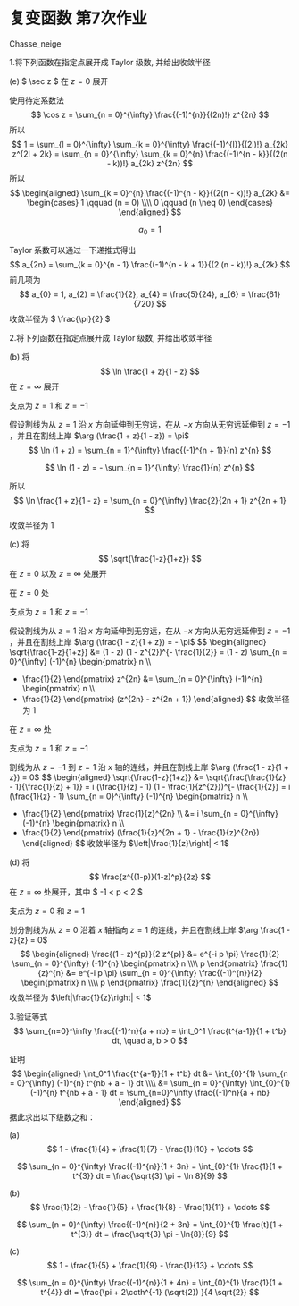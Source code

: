 # 复变函数 第7次作业

Chasse_neige

1.将下列函数在指定点展开成 Taylor 级数, 并给出收敛半径

(e) 
$
\sec z
$
 在 $z = 0$ 展开

使用待定系数法
$$
\cos z = \sum_{n = 0}^{\infty} \frac{(-1)^{n}}{(2n)!} z^{2n}
$$
所以
$$
1 = \sum_{l = 0}^{\infty} \sum_{k = 0}^{\infty} \frac{(-1)^{l}}{(2l)!} a_{2k} z^{2l + 2k} = \sum_{n = 0}^{\infty} \sum_{k = 0}^{n} \frac{(-1)^{n - k}}{(2(n - k))!} a_{2k} z^{2n}
$$
所以
$$
\begin{aligned}
\sum_{k = 0}^{n} \frac{(-1)^{n - k}}{(2(n - k))!} a_{2k} &= \begin{cases} 1 \qquad (n = 0) \\\\
0 \qquad (n \neq 0) \end{cases}
\end{aligned}
$$

$$
a_{0} = 1
$$

Taylor 系数可以通过一下递推式得出
$$
a_{2n} = \sum_{k = 0}^{n - 1} \frac{(-1)^{n - k + 1}}{(2 (n - k))!} a_{2k}
$$
前几项为
$$
a_{0} = 1, a_{2} = \frac{1}{2}, a_{4} = \frac{5}{24}, a_{6} = \frac{61}{720}
$$
收敛半径为 $ \frac{\pi}{2} $

2.将下列函数在指定点展开成 Taylor 级数, 并给出收敛半径

(b) 将
$$
\ln \frac{1 + z}{1 - z}
$$
在 $z = \infty$ 展开

支点为 $z = 1$ 和 $z = -1$

假设割线为从 $z = 1$ 沿 $x$ 方向延伸到无穷远，在从 $-x$ 方向从无穷远延伸到 $z = -1$ ，并且在割线上岸 $\arg (\frac{1 + z}{1 - z}) = \pi$
$$
\ln (1 + z) = \sum_{n = 1}^{\infty} \frac{(-1)^{n + 1}}{n} z^{n}
$$

$$
\ln (1 - z)  = - \sum_{n = 1}^{\infty}  \frac{1}{n} z^{n}
$$

所以
$$
\ln \frac{1 + z}{1 - z} = \sum_{n = 0}^{\infty} \frac{2}{2n + 1} z^{2n + 1}
$$
收敛半径为 $1$

(c) 将 
$$
\sqrt{\frac{1-z}{1+z}}
$$
在 $z = 0$ 以及 $z = \infty$ 处展开

在 $z = 0$ 处

支点为 $z = 1$ 和 $z = -1$

假设割线为从 $z = 1$ 沿 $x$ 方向延伸到无穷远，在从 $-x$ 方向从无穷远延伸到 $z = -1$ ，并且在割线上岸 $\arg (\frac{1 - z}{1 + z}) = - \pi$
$$
\begin{aligned}
\sqrt{\frac{1-z}{1+z}} &= (1 - z) (1 - z^{2})^{- \frac{1}{2}} = (1 - z) \sum_{n = 0}^{\infty} (-1)^{n} \begin{pmatrix} n \\\\
- \frac{1}{2} \end{pmatrix} z^{2n} &= \sum_{n = 0}^{\infty} (-1)^{n} \begin{pmatrix} n \\\\
- \frac{1}{2} \end{pmatrix} (z^{2n} - z^{2n + 1})
\end{aligned}
$$
收敛半径为 $1$

在 $z = \infty$ 处

支点为 $z = 1$ 和 $z = -1$

割线为从 $z = -1$ 到 $z = 1$ 沿 $x$ 轴的连线，并且在割线上岸 $\arg (\frac{1 - z}{1 + z}) = 0$
$$
\begin{aligned}
\sqrt{\frac{1-z}{1+z}} &= \sqrt{\frac{\frac{1}{z} - 1}{\frac{1}{z} + 1}} = i (\frac{1}{z} - 1) (1 - \frac{1}{z^{2}})^{- \frac{1}{2}} = i (\frac{1}{z} - 1) \sum_{n = 0}^{\infty} (-1)^{n} \begin{pmatrix} n \\\\
- \frac{1}{2} \end{pmatrix} \frac{1}{z}^{2n} \\\\
&= i \sum_{n = 0}^{\infty} (-1)^{n} \begin{pmatrix} n \\\\
- \frac{1}{2} \end{pmatrix} (\frac{1}{z}^{2n + 1} - \frac{1}{z}^{2n})
\end{aligned}
$$
收敛半径为 $\left|\frac{1}{z}\right| < 1$

(d) 将  
$$
\frac{z^{(1-p)}(1-z)^p}{2z}
$$
在 $z = \infty$ 处展开，其中 $ -1 < p < 2 $  

支点为 $z = 0$ 和 $z = 1$ 

划分割线为从 $z = 0$ 沿着 $x$ 轴指向 $z = 1$ 的连线，并且在割线上岸 $\arg \frac{1 - z}{z} = 0$
$$
\begin{aligned}
\frac{(1 - z)^{p}}{2 z^{p}} &= e^{-i p \pi} \frac{1}{2} \sum_{n = 0}^{\infty} (-1)^{n} \begin{pmatrix} n \\\\
p \end{pmatrix} \frac{1}{z}^{n} &= e^{-i p \pi} \sum_{n = 0}^{\infty}  \frac{(-1)^{n}}{2} \begin{pmatrix} n \\\\
p \end{pmatrix} \frac{1}{z}^{n}
\end{aligned}
$$
收敛半径为 $\left|\frac{1}{z}\right| < 1$

3.验证等式  
$$
\sum_{n=0}^\infty \frac{(-1)^n}{a + nb} = \int_0^1 \frac{t^{a-1}}{1 + t^b} dt, \quad a, b > 0
$$

证明
$$
\begin{aligned}
\int_0^1 \frac{t^{a-1}}{1 + t^b} dt &= \int_{0}^{1} \sum_{n = 0}^{\infty} (-1)^{n} t^{nb + a - 1} dt \\\\
&= \sum_{n = 0}^{\infty} \int_{0}^{1} (-1)^{n} t^{nb + a - 1} dt = \sum_{n=0}^\infty \frac{(-1)^n}{a + nb}
\end{aligned}
$$
据此求出以下级数之和：  

(a)  
$$
1 - \frac{1}{4} + \frac{1}{7} - \frac{1}{10} + \cdots
$$

$$
\sum_{n = 0}^{\infty} \frac{(-1)^{n}}{1 + 3n} = \int_{0}^{1} \frac{1}{1 + t^{3}} dt = \frac{\sqrt{3} \pi + \ln 8}{9}
$$

(b)  
$$
\frac{1}{2} - \frac{1}{5} + \frac{1}{8} - \frac{1}{11} + \cdots
$$

$$
\sum_{n = 0}^{\infty} \frac{(-1)^{n}}{2 + 3n} = \int_{0}^{1} \frac{t}{1 + t^{3}} dt =  \frac{\sqrt{3} \pi - \ln{8}}{9}
$$

(c)  
$$
1 - \frac{1}{5} + \frac{1}{9} - \frac{1}{13} + \cdots
$$

$$
\sum_{n = 0}^{\infty} \frac{(-1)^{n}}{1 + 4n} = \int_{0}^{1} \frac{1}{1 + t^{4}} dt = \frac{\pi + 2\coth^{-1} (\sqrt{2}) }{4 \sqrt{2}}
$$

